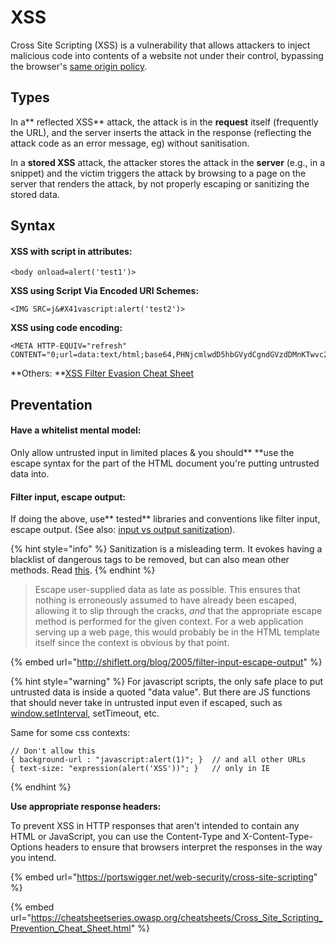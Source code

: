 # XSS

Cross Site Scripting (XSS) is a vulnerability that allows attackers to inject malicious code into contents of a website not under their control, bypassing the browser's [same origin policy](https://www.google.com/search?q=same+origin+policy).

## Types

In a** reflected XSS** attack, the attack is in the **request** itself (frequently the URL), and the server inserts the attack in the response (reflecting the attack code as an error message, eg) without sanitisation.&#x20;

In a **stored XSS** attack, the attacker stores the attack in the **server** (e.g., in a snippet) and the victim triggers the attack by browsing to a page on the server that renders the attack, by not properly escaping or sanitizing the stored data.

## Syntax

#### XSS with script in attributes:

```
<body onload=alert('test1')>
```

**XSS using Script Via Encoded URI Schemes:**

```
<IMG SRC=j&#X41vascript:alert('test2')>
```

**XSS using code encoding:**

```
<META HTTP-EQUIV="refresh"
CONTENT="0;url=data:text/html;base64,PHNjcmlwdD5hbGVydCgndGVzdDMnKTwvc2NyaXB0Pg">
```

**Others: **[XSS Filter Evasion Cheat Sheet](https://www.owasp.org/index.php/XSS\_Filter\_Evasion\_Cheat\_Sheet)

## Preventation

#### Have a whitelist mental model:

Only allow untrusted input in limited places & you should** **use the escape syntax for the part of the HTML document you're putting untrusted data into.

#### Filter input, escape output:

If doing the above, use** tested** libraries and conventions like filter input, escape output. (See also: [input vs output sanitization](https://security.stackexchange.com/questions/95325/input-sanitization-vs-output-sanitization)).&#x20;

{% hint style="info" %}
Sanitization is a misleading term. It evokes having a blacklist of dangerous tags to be removed, but can also mean other methods. Read [this](https://kevinsmith.io/sanitize-your-inputs).
{% endhint %}

> Escape user-supplied data as late as possible. This ensures that nothing is erroneously assumed to have already been escaped, allowing it to slip through the cracks, _and_ that the appropriate escape method is performed for the given context. For a web application serving up a web page, this would probably be in the HTML template itself since the context is obvious by that point.&#x20;

{% embed url="http://shiflett.org/blog/2005/filter-input-escape-output" %}



{% hint style="warning" %}
For javascript scripts, the only safe place to put untrusted data is inside a quoted "data value". But there are JS functions that should never take in untrusted input even if escaped, such as [window.setInterval](https://nemethgergely.com/building-secure-javascript-applications/), setTimeout, etc.

Same for some css contexts:&#x20;

```
// Don't allow this
{ background-url : "javascript:alert(1)"; }  // and all other URLs
{ text-size: "expression(alert('XSS'))"; }   // only in IE
```
{% endhint %}



**Use appropriate response headers:**&#x20;

To prevent XSS in HTTP responses that aren't intended to contain any HTML or JavaScript, you can use the Content-Type and X-Content-Type-Options headers to ensure that browsers interpret the responses in the way you intend.



{% embed url="https://portswigger.net/web-security/cross-site-scripting" %}

{% embed url="https://cheatsheetseries.owasp.org/cheatsheets/Cross_Site_Scripting_Prevention_Cheat_Sheet.html" %}

